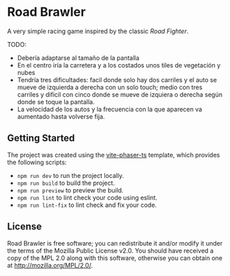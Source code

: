 # Road Brawler

A very simple racing game inspired by the classic _Road Fighter_.

TODO: 
- Debería adaptarse al tamaño de la pantalla
- En el centro iría la carretera y a los costados unos tiles de vegetación y nubes
- Tendría tres dificultades: facil donde solo hay dos carriles y el auto se mueve de izquierda a derecha con un solo touch; medio con tres carriles y dificil con cinco donde se mueve de izquiera o derecha según donde se toque la pantalla.
- La velocidad de los autos y la frecuencia con la que aparecen va aumentado hasta volverse fija.

## Getting Started

The project was created using the [vite-phaser-ts](https://github.com/iwantantra/vite-phaser-ts) template, which provides the following scripts:

* `npm run dev` to run the project locally.
* `npm run build` to build the project.
* `npm run preview` to preview the build.
* `npm run lint` to lint check your code using eslint.
* `npm run lint-fix` to lint check and fix your code.

## License

Road Brawler is free software; you can redistribute it and/or modify it under the terms of the Mozilla Public License v2.0. You should have received a copy of the MPL 2.0 along with this software, otherwise you can obtain one at http://mozilla.org/MPL/2.0/.